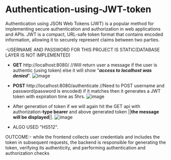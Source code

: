 # Authentication-using-JWT-token
Authentication using JSON Web Tokens (JWT) is a popular method for implementing secure authentication and authorization in web applications and APIs. JWT is a compact, URL-safe token format that contains encoded information, allowing it to securely represent claims between two parties.

-USERNAME AND PASSWORD FOR THIS PROJECT IS STATIC(DATABASE LAYER IS NOT IMPLEMENTED)

- **GET** http://localhost:8080/  //Will return user a message if the user is authentic (using token) else it will show "**_access to localhost was denied_**".
 ![image](https://github.com/pg348/Authentication-using-JWT-token/assets/89197939/9a58efc0-736c-4027-823d-125598cd7221)


- **POST** http://localhost:8080/authenticate //Need to POST username and password(password is encoded) if it matches then it generates a JWT token with expiration
 time as 5hrs.
 ![image](https://github.com/pg348/Authentication-using-JWT-token/assets/89197939/b8187db7-0067-4292-b3c2-b59bbd984bdb)

- After generation of token if we will again hit the GET api with authorization-**type bearer** and above generated token ||**the message will be displayed**||.
![image](https://github.com/pg348/Authentication-using-JWT-token/assets/89197939/b42349b7-236b-4915-81ba-d98da4f40916)


- ALGO USED "HS512".

OUTCOME:- while the frontend collects user credentials and includes the token in subsequent requests, the backend is responsible for generating the token, verifying its authenticity, and performing authentication and authorization checks

